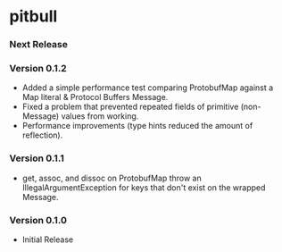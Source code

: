 # pitbull

### Next Release

### Version 0.1.2

* Added a simple performance test comparing ProtobufMap against a Map literal & Protocol Buffers Message.
* Fixed a problem that prevented repeated fields of primitive (non-Message) values from working.
* Performance improvements (type hints reduced the amount of reflection).

### Version 0.1.1

* get, assoc, and dissoc on ProtobufMap throw an IllegalArgumentException for 
  keys that don't exist on the wrapped Message.

### Version 0.1.0

* Initial Release
